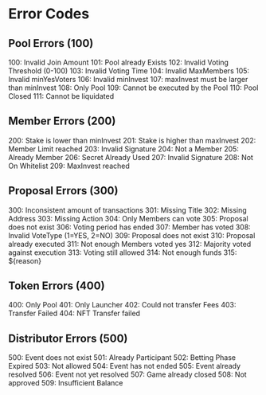 # Error Codes

## Pool Errors (100)

100: Invalid Join Amount
101: Pool already Exists
102: Invalid Voting Threshold (0-100)
103: Invalid Voting Time
104: Invalid MaxMembers
105: Invalid minYesVoters
106: Invalid minInvest
107: maxInvest must be larger than minInvest
108: Only Pool
109: Cannot be executed by the Pool
110: Pool Closed
111: Cannot be liquidated

## Member Errors (200)

200: Stake is lower than minInvest
201: Stake is higher than maxInvest
202: Member Limit reached
203: Invalid Signature
204: Not a Member
205: Already Member
206: Secret Already Used
207: Invalid Signature
208: Not On Whitelist
209: MaxInvest reached

## Proposal Errors (300)

300: Inconsistent amount of transactions
301: Missing Title
302: Missing Address
303: Missing Action
304: Only Members can vote
305: Proposal does not exist
306: Voting period has ended
307: Member has voted
308: Invalid VoteType (1=YES, 2=NO)
309: Proposal does not exist
310: Proposal already executed
311: Not enough Members voted yes
312: Majority voted against execution
313: Voting still allowed
314: Not enough funds
315: ${reason}

## Token Errors (400)

400: Only Pool
401: Only Launcher
402: Could not transfer Fees
403: Transfer Failed
404: NFT Transfer failed

## Distributor Errors (500)

500: Event does not exist
501: Already Participant
502: Betting Phase Expired
503: Not allowed
504: Event has not ended
505: Event already resolved
506: Event not yet resolved
507: Game already closed
508: Not approved
509: Insufficient Balance
